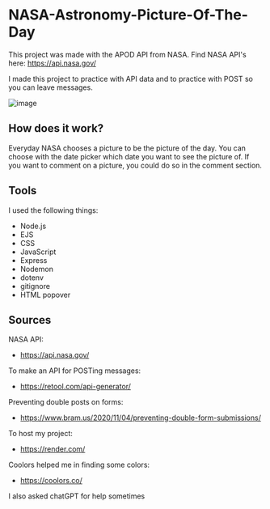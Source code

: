 # NASA-Astronomy-Picture-Of-The-Day

This project was made with the APOD API from NASA. 
Find NASA API's here: https://api.nasa.gov/

I made this project to practice with API data and to practice with POST so you can leave messages.

![image](https://github.com/r20222/NASA-Astronomy-Picture-Of-The-Day/assets/101579892/7638b90c-69ea-4934-ad36-594a0c44c5b4)

## How does it work?

Everyday NASA chooses a picture to be the picture of the day. You can choose with the date picker which date you want to see the picture of. If you want to comment on a picture, you could do so in the comment section.

## Tools

I used the following things:

* Node.js
* EJS
* CSS
* JavaScript
* Express
* Nodemon
* dotenv
* gitignore
* HTML popover

## Sources

NASA API:
* https://api.nasa.gov/

To make an API for POSTing messages:
* https://retool.com/api-generator/

Preventing double posts on forms:
* https://www.bram.us/2020/11/04/preventing-double-form-submissions/

To host my project:
* https://render.com/

Coolors helped me in finding some colors:
* https://coolors.co/

I also asked chatGPT for help sometimes

